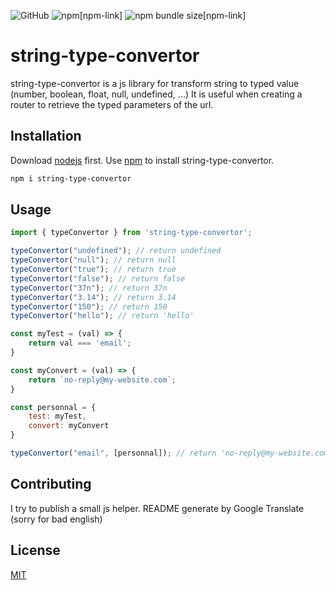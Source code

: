 ![GitHub](https://img.shields.io/github/license/benevolarX/string-type-convertor?style=for-the-badge)
![npm](https://img.shields.io/npm/dw/string-type-convertor?style=for-the-badge)[npm-link]
![npm bundle size](https://img.shields.io/bundlephobia/min/string-type-convertor?style=for-the-badge)[npm-link]

# string-type-convertor
string-type-convertor is a js library for transform string to typed value (number, boolean, float, null, undefined, ...)
It is useful when creating a router to retrieve the typed parameters of the url.

## Installation

Download [nodejs](https://nodejs.org/) first.
Use [npm](https://www.npmjs.com/package/npm) to install string-type-convertor.

```bash
npm i string-type-convertor
```

## Usage

```js
import { typeConvertor } from 'string-type-convertor';

typeConvertor("undefined"); // return undefined
typeConvertor("null"); // return null
typeConvertor("true"); // return true
typeConvertor("false"); // return false
typeConvertor("37n"); // return 37n
typeConvertor("3.14"); // return 3.14
typeConvertor("150"); // return 150
typeConvertor("hello"); // return 'hello'

const myTest = (val) => {
    return val === 'email';
}

const myConvert = (val) => {
    return `no-reply@my-website.com`;
}

const personnal = {
    test: myTest,
    convert: myConvert
}

typeConvertor("email", [personnal]); // return 'no-reply@my-website.com'


```

## Contributing
I try to publish a small js helper.
README generate by Google Translate (sorry for bad english)

## License
[MIT](https://github.com/benevolarX/string-type-convertor/blob/main/LICENSE)
